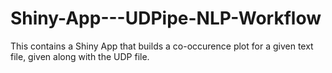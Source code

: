 # Shiny-App---UDPipe-NLP-Workflow
This contains a Shiny App that builds a co-occurence plot for a given text file, given along with the UDP file.
